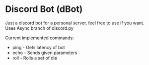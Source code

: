 # Discord Bot (dBot)

Just a discord bot for a personal server, feel free to use if you want.  
Uses Async branch of discord.py

Current implemented commands:
* ping - Gets latency of bot
* echo - Sends given parameters
* roll - Rolls a set of die
